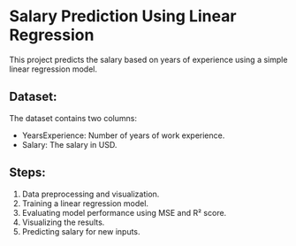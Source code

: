 # Salary Prediction Using Linear Regression
This project predicts the salary based on years of experience using a simple linear regression model. 

## Dataset:
The dataset contains two columns:
- YearsExperience: Number of years of work experience.
- Salary: The salary in USD.

## Steps:
1. Data preprocessing and visualization.
2. Training a linear regression model.
3. Evaluating model performance using MSE and R² score.
4. Visualizing the results.
5. Predicting salary for new inputs.
